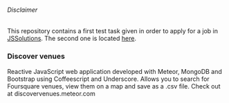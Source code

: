 ###### Disclaimer
This repository contains a first test task given in order to apply for a job in [JSSolutions](https://github.com/JSSolutions). The second one is located [here](https://github.com/vladgolubev/node-file-comparer).

### Discover venues

Reactive JavaScript web application developed with Meteor, MongoDB and Bootstrap using Coffeescript and Underscore. Allows you to search for Foursquare venues, view them on a map and save as a .csv file. Check out at discovervenues.meteor.com

